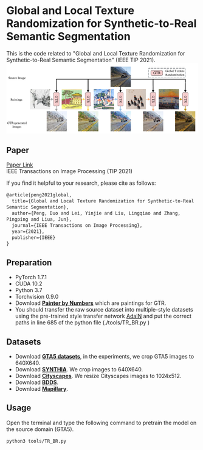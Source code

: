 # Global and Local Texture Randomization for Synthetic-to-Real Semantic Segmentation
This is the code related to "Global and Local Texture Randomization for Synthetic-to-Real Semantic Segmentation" (IEEE TIP 2021).
![](Pic_GTR.jpg)
## Paper 

[Paper Link](https://ieeexplore.ieee.org/document/9489280)  
IEEE Transactions on Image Processing (TIP 2021)

If you find it helpful to your research, please cite as follows:

```
@article{peng2021global,
  title={Global and Local Texture Randomization for Synthetic-to-Real Semantic Segmentation},
  author={Peng, Duo and Lei, Yinjie and Liu, Lingqiao and Zhang, Pingping and Liua, Jun},
  journal={IEEE Transactions on Image Processing},
  year={2021},
  publisher={IEEE}
}
```

## Preparation
* PyTorch 1.7.1
* CUDA 10.2
* Python 3.7
* Torchvision 0.9.0
* Download [**Painter by Numbers**](https://www.kaggle.com/c/painter-by-numbers/) which are paintings for GTR.
* You should transfer the raw source dataset into multiple-style datasets using the pre-trained style transfer network [AdaIN](https://github.com/xunhuang1995/AdaIN-style) and put the correct paths in line 685 of the python file (./tools/TR_BR.py )


## Datasets
- Download [**GTA5 datasets**](https://download.visinf.tu-darmstadt.de/data/from_games/), in the experiments, we crop GTA5 images to 640X640.
- Download [**SYNTHIA**](http://synthia-dataset.net/download/808/). We crop images to 640X640.
- Download [**Cityscapes**](https://www.cityscapes-dataset.com/). We resize Cityscapes images to 1024x512. 
- Download [**BDDS**](https://doc.bdd100k.com/download.html). 
- Download [**Mapillary**](https://www.mapillary.com/datasets). 

## Usage
Open the terminal and type the following command to pretrain the model on the source domain (GTA5).
```
python3 tools/TR_BR.py
```
